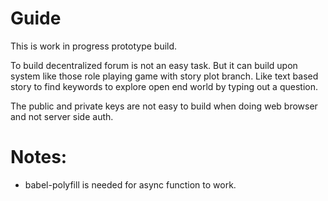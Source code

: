 # Guide

This is work in progress prototype build.

To build decentralized forum is not an easy task. But it can build upon system like those role playing game with story plot branch. Like text based story to find keywords to explore open end world by typing out a question.

The public and private keys are not easy to build when doing web browser and not server side auth.

# Notes:
 * babel-polyfill is needed for async function to work.
